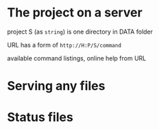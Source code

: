 # The project on a server

project S (as `string`) is one directory in DATA folder

URL has a form of `http://H:P/S/command`

available command listings, online help from URL

# Serving any files

# Status files

